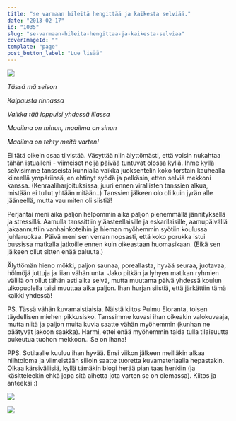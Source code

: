 ```yaml
---
title: "se varmaan hileitä hengittää ja kaikesta selviää."
date: "2013-02-17"
id: "1035"
slug: "se-varmaan-hileita-hengittaa-ja-kaikesta-selviaa"
coverImageId: ""
template: "page"
post_button_label: "Lue lisää"
---
```


[![](images/hohooo.png)](http://3.bp.blogspot.com/-f3YnHA6T60Q/USEn5v9EqPI/AAAAAAAAFOo/WiZt2hpjwYk/s1600/hohooo.png)

_Tässä mä seison_

_Kaipausta rinnassa_

_Vaikka tää loppuisi yhdessä illassa_

_Maailma on minun, maailma on sinun_

_Maailma on tehty meitä varten!_

  

Ei tätä oikein osaa tiivistää. Väsyttää niin älyttömästi, että voisin nukahtaa tähän istualleni - viimeiset neljä päivää tuntuvat olossa kyllä. Ihme kyllä selvisimme tansseista kunnialla vaikka juoksentelin koko torstain kauhealla kiireellä ympäriinsä, en ehtinyt syödä ja pelkäsin, etten selviä mekkoni kanssa. (Kenraaliharjoituksissa, juuri ennen virallisten tanssien alkua, mistään ei tullut yhtään mitään..) Tanssien jälkeen olo oli kuin jyrän alle jääneellä, mutta vau miten oli siistiä!

  

Perjantai meni aika paljon helpommin aika paljon pienemmällä jännityksellä ja stressillä. Aamulla tanssittiin yläasteellaisille ja eskarilaisille, aamupäivällä jakaannuttiin vanhainkoteihin ja hieman myöhemmin syötiin koulussa juhlaruokaa. Päivä meni sen verran nopsasti, että koko porukka istui bussissa matkalla jatkoille ennen kuin oikeastaan huomasikaan. (Eikä sen jälkeen ollut sitten enää paluuta.)

  

Älyttömän hieno mökki, paljon saunaa, poreallasta, hyvää seuraa, juotavaa, hölmöjä juttuja ja liian vähän unta. Jako pitkän ja lyhyen matikan ryhmien välillä on ollut tähän asti aika selvä, mutta muutama päivä yhdessä koulun ulkopuolella taisi muuttaa aika paljon. Ihan hurjan siistiä, että järkättiin tämä kaikki yhdessä!

  

PS. Tässä vähän kuvamaistiaisia. Näistä kiitos Pulmu Eloranta, toisen täydellisen miehen pikkusisko. Tanssimme kuvasi ihan oikeakin valokuvaaja, mutta niitä ja paljon muita kuvia saatte vähän myöhemmin (kunhan ne päätyvät jakoon saakka). Harmi, ettei enää myöhemmin taida tulla tilaisuutta pukeutua tuohon mekkoon.. Se on ihana!

  

PPS. Sotilaalle kuuluu ihan hyvää. Ensi viikon jälkeen meilläkin alkaa hiihtoloma ja viimeistään silloin saatte tuoretta kuvamateriaalia hepastakin. Olkaa kärsivällisiä, kyllä tämäkin blogi herää pian taas henkiin (ja käsitteleekin ehkä jopa sitä aihetta jota varten se on olemassa). Kiitos ja anteeksi :)

  

[![](images/IMG_5164.png)](http://4.bp.blogspot.com/-gZgOXEWL0jo/USEoT2LNheI/AAAAAAAAFOw/vwkUY6lrhIE/s1600/IMG_5164.png)

  

[![](images/ak.png)](http://3.bp.blogspot.com/-N7k9Mm9OLQY/USE106kIEdI/AAAAAAAAFO4/8criNb1xuug/s1600/ak.png)
